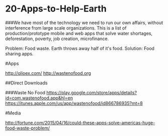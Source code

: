 # 20-Apps-to-Help-Earth

###We have most of the technology we need to run our own affairs, without interference from large scale organizations. This is a list of production/prototype mobile and web apps that solve water shortages, deforestation, poverty, job creation, microfinance. 

Problem: Food waste. Earth throws away half of it's food. 
Solution: Food sharing apps.

#Apps

http://olioex.com/
http://wastenofood.org

##Direct Downloads

###Waste No Food
https://play.google.com/store/apps/details?id=com.wastenofood.app&hl=en
https://itunes.apple.com/us/app/wastenofood/id866786935?mt=8

#Media

http://fortune.com/2015/04/16/could-these-apps-solve-americas-huge-food-waste-problem/

